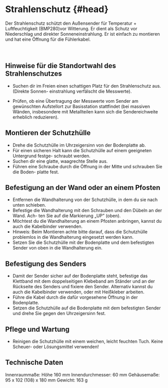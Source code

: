 # Strahlenschutz {#head}
<div class="description">Der Strahlenschutz schützt den Außensender für Temperatur + Luftfeuchtigkeit (BMP280)vor Witterung. Er dient als Schutz vor Niederschlag und direkter Sonneneinstrahlung. Er ist einfach zu montieren und hat eine Öffnung für die Fühlerkabel.</div>

<div class="line">
    <br>
    <br>
</div>

## Hinweise für die Standortwahl des Strahlenschutzes
* Suchen  dir  im  Freien  einen  schattigen  Platz  für  den  Strahlenschutz  aus.  (Direkte  Sonnen-
einstrahlung verfälscht die Messwerte). 

* Prüfen, ob eine Übertragung der Messwerte vom Sender am gewünschten Aufstellort
zur  Basisstation  stattfindet  (bei  massiven  Wänden,  insbesondere  mit  Metallteilen  kann
sich die Sendereichweite erheblich reduzieren). 

## Montieren der Schutzhülle 

* Drehe die Schutzhülle im Uhrzeigersinn von der Bodenplatte ab. 
* Für  einen  sicheren  Halt  kann  die  Schutzhülle  auf  einem  geeigneten  Untergrund  festge-
schraubt werden.
* Suchen dir eine glatte, waagrechte Stelle aus.
* Führen eine Schraube durch die Öffnung in der Mitte und schrauben Sie die Boden-
platte fest.

## Befestigung an der Wand oder an einem Pfosten
* Entfernen die Wandhalterung von der Schutzhülle, in dem du sie nach unten schieben.
* Befestige die Wandhalterung mit den Schrauben und den Dübeln an der Wand. Ach-
ten Sie auf die Markierung „UP” (oben).
* Möchtest du  die  Wandhalterung  an  einem  Pfosten  anbringen,  kannst du  auch  die
Kabelbinder verwenden.
* Hinweis: Beim Montieren achte bitte darauf, dass die Schutzhülle problemlos in die
Wandhalterung eingesetzt werden kann.
* Setzen Sie die Schutzhülle mit der Bodenplatte und dem befestigten Sender von oben in
die Wandhalterung ein. 

## Befestigung des Senders
*   Damit der Sender sicher auf der Bodenplatte steht, befestige das Klettband mit dem
doppelseitigen Klebeband am Ständer und an der Rückseite des Senders und fixiere
den Sender. Alternativ kannst du auch die Kabelbinder verwenden, oder mit Heißkleber arbeiten.
*  Führe die Kabel durch die dafür vorgesehene Öffnung in der Bodenplatte.
*  Setzen  die  Schutzhülle  auf  die  Bodenplatte  mit  dem  befestigten  Sender  und  drehe
Sie gegen den Uhrzeigersinn fest.

## Pflege und Wartung
* Reinigen  die  Schutzhülle  mit  einem  weichen,  leicht  feuchten  Tuch.  Keine  Scheuer-
oder Lösungsmittel verwenden! 

## Technische Daten
Innenraummaße: Höhe 160 mm
Innendurchmesser: 60 mm
Gehäusemaße: 95 x 102 (108) x 180 mm
Gewicht: 163 g 